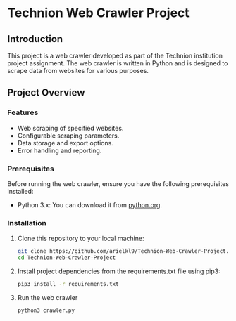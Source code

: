 # Technion Web Crawler Project

## Introduction

This project is a web crawler developed as part of the Technion institution project assignment. The web crawler is written in Python and is designed to scrape data from websites for various purposes.

## Project Overview

### Features

- Web scraping of specified websites.
- Configurable scraping parameters.
- Data storage and export options.
- Error handling and reporting.

### Prerequisites

Before running the web crawler, ensure you have the following prerequisites installed:

- Python 3.x: You can download it from [python.org](https://www.python.org/downloads/).

### Installation

1. Clone this repository to your local machine:

   ```bash
   git clone https://github.com/arielkl9/Technion-Web-Crawler-Project.git
   cd Technion-Web-Crawler-Project
2. Install project dependencies from the requirements.txt file using pip3:

   ```bash
   pip3 install -r requirements.txt
3. Run the web crawler

   ```bash
   python3 crawler.py

